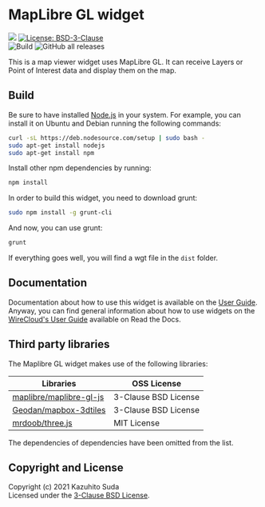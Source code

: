 # MapLibre GL widget

[![](https://nexus.lab.fiware.org/repository/raw/public/badges/chapters/visualization.svg)](https://www.fiware.org/developers/catalogue/)
[![License: BSD-3-Clause](https://img.shields.io/github/license/lets-fiware/maplibre-gl-widget.svg)](https://opensource.org/licenses/BSD-3-Clause)<br/>
![Build](https://github.com/lets-fiware/maplibre-gl-widget/workflows/Build/badge.svg)
![GitHub all releases](https://img.shields.io/github/downloads/lets-fiware/maplibre-gl-widget/total)

This is a map viewer widget uses MapLibre GL. It can receive Layers or Point of Interest data and display them on the map.

Build
-----

Be sure to have installed [Node.js](http://node.js) in your system. For example, you can install it on Ubuntu and Debian running the following commands:

```bash
curl -sL https://deb.nodesource.com/setup | sudo bash -
sudo apt-get install nodejs
sudo apt-get install npm
```

Install other npm dependencies by running:

```bash
npm install
```

In order to build this widget, you need to download grunt:

```bash
sudo npm install -g grunt-cli
```

And now, you can use grunt:

```bash
grunt
```

If everything goes well, you will find a wgt file in the `dist` folder.

## Documentation

Documentation about how to use this widget is available on the
[User Guide](src/doc/userguide.md). Anyway, you can find general information
about how to use widgets on the
[WireCloud's User Guide](https://wirecloud.readthedocs.io/en/stable/user_guide/)
available on Read the Docs.

## Third party libraries

The Maplibre GL widget makes use of the following libraries:

| Libraries                                                             | OSS License          |
| --------------------------------------------------------------------- | -------------------- |
| [maplibre/maplibre-gl-js](https://github.com/maplibre/maplibre-gl-js) | 3-Clause BSD License |
| [Geodan/mapbox-3dtiles](https://github.com/Geodan/mapbox-3dtiles)     | 3-Clause BSD License |
| [mrdoob/three.js](https://github.com/mrdoob/three.js/)                | MIT License          |

The dependencies of dependencies have been omitted from the list.

## Copyright and License

Copyright (c) 2021 Kazuhito Suda<br>
Licensed under the [3-Clause BSD License](./LICENSE).
